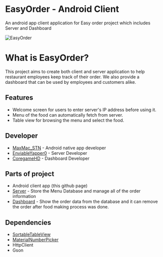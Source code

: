 # EasyOrder - Android Client
An android app client application for Easy order project which includes Server and Dashboard

![EasyOrder](https://raw.githubusercontent.com/maxmacstn/EasyOrder-Android-Client/master/images/git_header1.png?token=AS27iSJKiGgsbMpqo2Xk1E9-zi4Gvg70ks5aHOYowA%3D%3D)


# What is EasyOrder?
This project aims to create both client and server application to help restaurant employees keep track of their order.
We also provide a dashboard that can be used by employees and customers alike.


## Features
- Welcome screen for users to enter server's IP address before using it.
- Menu of the food can automatically fetch from server.
- Table view for browsing the menu and select the food.


## Developer
- [MaxMac_STN](https://github.com/maxmacstn) - Android native app developer
- [EnviableYapper0](https://github.com/EnviableYapper0) - Server Developer
- [CoregameHD](https://github.com/coregameHD) - Dashboard Developer


## Parts of project
- Android client app (this github page)
- [Server](https://github.com/EnviableYapper0/EasyOrderServer) - Store the Menu Database and manage all of the order information
- [Dashboard](https://github.com/coregameHD/EasyOrderDashboard) - Show the order data from the database and it can remove the order after food making process was done.


## Dependencies
- [SortableTableView](https://github.com/ISchwarz23/SortableTableView)
- [MaterialNumberPicker](https://github.com/KasualBusiness/MaterialNumberPicker)
- HttpClient
- Gson
